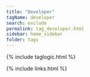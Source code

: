 ```yaml
---
title: "Developer"
tagName: developer
search: exclude
permalink: tag_developer.html
sidebar: home_sidebar
folder: tags
---
```

{% include taglogic.html %}

{% include links.html %}
